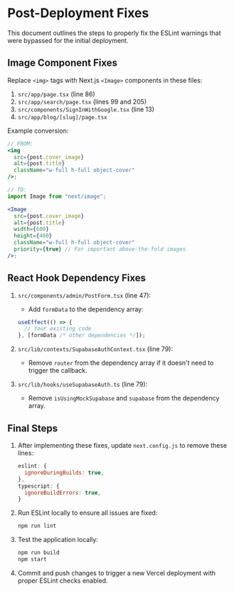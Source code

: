 # Post-Deployment Fixes

This document outlines the steps to properly fix the ESLint warnings that were bypassed for the initial deployment.

## Image Component Fixes

Replace `<img>` tags with Next.js `<Image>` components in these files:

1. `src/app/page.tsx` (line 86)
2. `src/app/search/page.tsx` (lines 99 and 205)
3. `src/components/SignInWithGoogle.tsx` (line 13)
4. `src/app/blog/[slug]/page.tsx`

Example conversion:

```jsx
// FROM:
<img
  src={post.cover_image}
  alt={post.title}
  className="w-full h-full object-cover"
/>;

// TO:
import Image from "next/image";

<Image
  src={post.cover_image}
  alt={post.title}
  width={600}
  height={400}
  className="w-full h-full object-cover"
  priority={true} // For important above-the-fold images
/>;
```

## React Hook Dependency Fixes

1. `src/components/admin/PostForm.tsx` (line 47):

   - Add `formData` to the dependency array:

   ```jsx
   useEffect(() => {
     // Your existing code
   }, [formData /* other dependencies */]);
   ```

2. `src/lib/contexts/SupabaseAuthContext.tsx` (line 79):

   - Remove `router` from the dependency array if it doesn't need to trigger the callback.

3. `src/lib/hooks/useSupabaseAuth.ts` (line 79):
   - Remove `isUsingMockSupabase` and `supabase` from the dependency array.

## Final Steps

1. After implementing these fixes, update `next.config.js` to remove these lines:

   ```js
   eslint: {
     ignoreDuringBuilds: true,
   },
   typescript: {
     ignoreBuildErrors: true,
   }
   ```

2. Run ESLint locally to ensure all issues are fixed:

   ```bash
   npm run lint
   ```

3. Test the application locally:

   ```bash
   npm run build
   npm start
   ```

4. Commit and push changes to trigger a new Vercel deployment with proper ESLint checks enabled.

